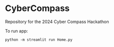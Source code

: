 # CyberCompass
Repository for the 2024 Cyber Compass Hackathon

To run app:

`python -m streamlit run Home.py`
